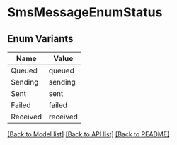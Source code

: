 # SmsMessageEnumStatus

## Enum Variants

| Name | Value |
|---- | -----|
| Queued | queued |
| Sending | sending |
| Sent | sent |
| Failed | failed |
| Received | received |


[[Back to Model list]](../README.md#documentation-for-models) [[Back to API list]](../README.md#documentation-for-api-endpoints) [[Back to README]](../README.md)


